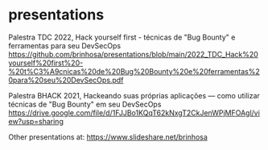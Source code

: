 # presentations

Palestra TDC 2022, Hack yourself first - técnicas de "Bug Bounty" e ferramentas para seu DevSecOps 
https://github.com/brinhosa/presentations/blob/main/2022_TDC_Hack%20yourself%20first%20-%20t%C3%A9cnicas%20de%20Bug%20Bounty%20e%20ferramentas%20para%20seu%20DevSecOps.pdf

Palestra BHACK 2021, Hackeando suas próprias aplicações — como utilizar técnicas de "Bug Bounty" em seu DevSecOps https://drive.google.com/file/d/1FJJBo1KQqT62kNxgT2CkJenWPjMFOAgl/view?usp=sharing

Other presentations at: https://www.slideshare.net/brinhosa
